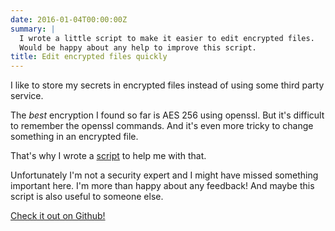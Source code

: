 ```yaml
---
date: 2016-01-04T00:00:00Z
summary: |
  I wrote a little script to make it easier to edit encrypted files.
  Would be happy about any help to improve this script.
title: Edit encrypted files quickly
---
```


I like to store my secrets in encrypted files instead of using some third party service.

The _best_ encryption I found so far is AES 256 using openssl.
But it's difficult to remember the openssl commands. And it's even more tricky to change something in an encrypted file.

That's why I wrote a [script](https://github.com/jorinvo/encedit/blob/master/encedit) to help me with that.


Unfortunately I'm not a security expert and I might have missed something important here.
I'm more than happy about any feedback! And maybe this script is also useful to someone else.

[Check it out on Github!](https://github.com/jorinvo/encedit)
